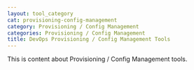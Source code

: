 ```yaml
---
layout: tool_category
cat: provisioning-config-management
category: Provisioning / Config Management
categories: Provisioning / Config Management
title: DevOps Provisioning / Config Management Tools
---
```

This is content about Provisioning / Config Management tools.